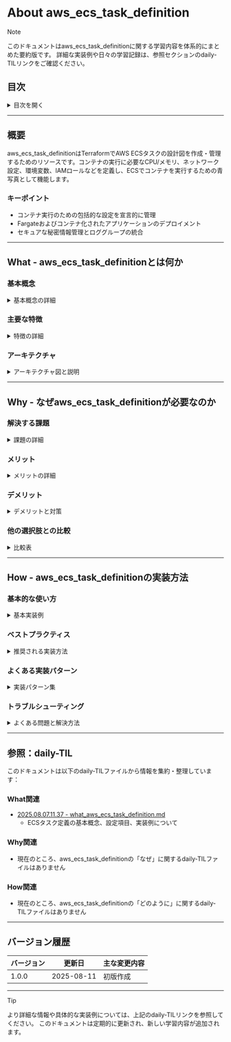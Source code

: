 # About aws_ecs_task_definition
<!-- このファイルはaws_ecs_task_definitionに関する包括的な知識をまとめたものです -->
<!-- daily-TILから重要な内容を抽出・整理し、体系的にまとめています -->

> [!NOTE]
> このドキュメントはaws_ecs_task_definitionに関する学習内容を体系的にまとめた要約版です。
> 詳細な実装例や日々の学習記録は、参照セクションのdaily-TILリンクをご確認ください。

## 目次

<details>
<summary>目次を開く</summary>

- [About aws_ecs_task_definition](#about-aws_ecs_task_definition)
  - [目次](#目次)
  - [概要](#概要)
    - [キーポイント](#キーポイント)
  - [What - aws_ecs_task_definitionとは何か](#what---aws_ecs_task_definitionとは何か)
    - [基本概念](#基本概念)
      - [定義](#定義)
      - [構成要素](#構成要素)
    - [主要な特徴](#主要な特徴)
    - [アーキテクチャ](#アーキテクチャ)
      - [レイヤー構成](#レイヤー構成)
      - [データフロー](#データフロー)
  - [Why - なぜaws_ecs_task_definitionが必要なのか](#why---なぜaws_ecs_task_definitionが必要なのか)
    - [解決する課題](#解決する課題)
      - [従来の問題点](#従来の問題点)
      - [aws_ecs_task_definitionによる解決策](#aws_ecs_task_definitionによる解決策)
    - [メリット](#メリット)
      - [ビジネス面のメリット](#ビジネス面のメリット)
      - [技術面のメリット](#技術面のメリット)
    - [デメリット](#デメリット)
    - [他の選択肢との比較](#他の選択肢との比較)
  - [How - aws_ecs_task_definitionの実装方法](#how---aws_ecs_task_definitionの実装方法)
    - [基本的な使い方](#基本的な使い方)
      - [セットアップ](#セットアップ)
      - [基本的な実装](#基本的な実装)
      - [実行例](#実行例)
    - [ベストプラクティス](#ベストプラクティス)
      - [1. セキュアな秘密情報管理](#1-セキュアな秘密情報管理)
      - [2. 適切なリソース割り当て](#2-適切なリソース割り当て)
      - [3. ヘルスチェックの実装](#3-ヘルスチェックの実装)
    - [よくある実装パターン](#よくある実装パターン)
      - [パターン1: Webアプリケーション](#パターン1-webアプリケーション)
      - [パターン2: マルチコンテナタスク](#パターン2-マルチコンテナタスク)
      - [パターン3: バッチ処理タスク](#パターン3-バッチ処理タスク)
    - [トラブルシューティング](#トラブルシューティング)
      - [エラー1: InvalidParameterException](#エラー1-invalidparameterexception)
      - [エラー2: ResourceInitializationError](#エラー2-resourceinitializationerror)
      - [エラー3: CannotPullContainerError](#エラー3-cannotpullcontainererror)
  - [参照：daily-TIL](#参照daily-til)
    - [What関連](#what関連)
    - [Why関連](#why関連)
    - [How関連](#how関連)
  - [バージョン履歴](#バージョン履歴)

</details>

---

## 概要

aws_ecs_task_definitionはTerraformでAWS ECSタスクの設計図を作成・管理するためのリソースです。コンテナの実行に必要なCPU/メモリ、ネットワーク設定、環境変数、IAMロールなどを定義し、ECSでコンテナを実行するための青写真として機能します。

### キーポイント

- コンテナ実行のための包括的な設定を宣言的に管理
- Fargateおよびコンテナ化されたアプリケーションのデプロイメント
- セキュアな秘密情報管理とロググループの統合

---

## What - aws_ecs_task_definitionとは何か

### 基本概念

<details>
<summary>基本概念の詳細</summary>

aws_ecs_task_definitionリソースは、Amazon ECS（Elastic Container Service）でコンテナを実行するための設計図をTerraformで管理するためのリソースタイプです。Docker Composeファイルに似た役割を持ち、コンテナの実行環境を詳細に定義します。

#### 定義

aws_ecs_task_definitionは、ECSタスクの実行に必要なすべての設定情報を含むTerraformリソースです。どのDockerイメージを使用し、どのようなリソース（CPU、メモリ）を割り当て、どのような環境でコンテナを実行するかを宣言的に定義します。

#### 構成要素

1. **タスクファミリー**
   - タスク定義のバージョン管理単位

2. **コンテナ定義**
   - 実行するコンテナの詳細設定

3. **リソース要件**
   - CPU、メモリ、ネットワークモードなど

</details>

### 主要な特徴

<details>
<summary>特徴の詳細</summary>

1. **柔軟なコンテナ設定**
   - 複数コンテナのサポート
   - 利点: マイクロサービスアーキテクチャの実現

2. **統合されたセキュリティ**
   - IAMロール、Secrets Manager連携
   - 利点: 安全な秘密情報管理

3. **包括的なログ管理**
   - CloudWatch Logsとの自動統合
   - 利点: 一元的なログ管理とモニタリング

</details>

### アーキテクチャ

<details>
<summary>アーキテクチャ図と説明</summary>

```mermaid
graph TB
    subgraph "ECS Task Definition Architecture"
        subgraph "Task Definition"
            Family[Task Family]
            CPU[CPU: 1024]
            Memory[Memory: 2048]
            NetworkMode[Network: awsvpc]
        end
        
        subgraph "Container Definitions"
            Container1[Web Container]
            Container2[Sidecar Container]
            
            subgraph "Container Config"
                Image[ECR Image]
                Ports[Port Mappings]
                EnvVars[Environment Variables]
                Secrets[Secrets Manager]
                HealthCheck[Health Check]
                Logs[Log Configuration]
            end
        end
        
        subgraph "IAM Roles"
            ExecutionRole[Execution Role]
            TaskRole[Task Role]
        end
        
        subgraph "External Resources"
            ECR[ECR Repository]
            SecretsManager[Secrets Manager]
            CloudWatch[CloudWatch Logs]
        end
    end
    
    Family --> Container1
    Family --> Container2
    
    Container1 --> Image
    Container1 --> Ports
    Container1 --> EnvVars
    Container1 --> Secrets
    Container1 --> HealthCheck
    Container1 --> Logs
    
    ExecutionRole --> ECR
    ExecutionRole --> CloudWatch
    ExecutionRole --> SecretsManager
    
    TaskRole --> AWS[AWS Services]
    
    style Container1 fill:#90EE90
    style ExecutionRole fill:#FFE4B5
    style TaskRole fill:#FFE4B5
```

#### レイヤー構成

- **定義層**: タスクファミリーとリソース設定
- **コンテナ層**: 個々のコンテナ設定
- **セキュリティ層**: IAMロールと権限管理

#### データフロー

1. タスク定義がECSサービスまたはタスクランナーから参照される
2. 実行ロールを使用してECRからイメージを取得
3. タスクロールでアプリケーションがAWSリソースにアクセス

</details>

---

## Why - なぜaws_ecs_task_definitionが必要なのか

### 解決する課題

<details>
<summary>課題の詳細</summary>

#### 従来の問題点

1. **手動でのコンテナ設定管理**
   - 影響: 環境間での設定の不整合
   - 例: 開発環境と本番環境で異なるメモリ設定

2. **秘密情報の安全でない管理**
   - 影響: 環境変数へのハードコーディング
   - 例: データベースパスワードの露出リスク

#### aws_ecs_task_definitionによる解決策

- コンテナ設定のコード化とバージョン管理
- Secrets Managerとの統合による安全な秘密情報管理
- 環境別の設定の標準化と再利用性

</details>

### メリット

<details>
<summary>メリットの詳細</summary>

#### ビジネス面のメリット

1. **コスト削減**
   - リソースの最適化による効率的な利用
   - 自動スケーリングとの連携

2. **生産性向上**
   - デプロイメントの自動化
   - 設定ミスの削減

3. **スケーラビリティ**
   - 需要に応じた柔軟なスケーリング
   - マルチコンテナアーキテクチャの実現

#### 技術面のメリット

1. **一貫性の確保**
   - 環境間での設定の統一
   - インフラストラクチャのコード化

2. **セキュリティの向上**
   - 最小権限の原則に基づいたロール設定
   - 秘密情報の安全な管理

</details>

### デメリット

<details>
<summary>デメリットと対策</summary>

| デメリット | 影響 | 対策 |
|-----------|------|------|
| 設定の複雑性 | 初期学習コストが高い | テンプレートとドキュメントの整備 |
| Fargate制約 | CPU/メモリの組み合わせ制限 | 事前の要件確認と適切なサイジング |
| デバッグの難しさ | コンテナ内部の状態確認が困難 | ECS Execの活用とログの充実 |

</details>

### 他の選択肢との比較

<details>
<summary>比較表</summary>

| 項目 | ECS Task Definition | Docker Compose | Kubernetes Pod |
|------|-------------------|----------------|----------------|
| コスト | 使用量ベース | インフラ依存 | クラスター管理コスト |
| 学習曲線 | 中程度 | 低い | 高い |
| 柔軟性 | AWS統合に特化 | 汎用的 | 非常に高い |
| 管理の容易さ | AWS管理 | 自己管理 | 複雑 |

</details>

---

## How - aws_ecs_task_definitionの実装方法

### 基本的な使い方

<details>
<summary>基本実装例</summary>

#### セットアップ

```hcl
# プロバイダーの設定
terraform {
  required_providers {
    aws = {
      source  = "hashicorp/aws"
      version = "~> 5.0"
    }
  }
}

provider "aws" {
  region = "ap-northeast-1"
}
```

#### 基本的な実装

```hcl
# ECSタスク定義
resource "aws_ecs_task_definition" "app" {
  family                   = "${var.project_name}-${var.environment}"
  network_mode             = "awsvpc"
  requires_compatibilities = ["FARGATE"]
  cpu                      = "256"
  memory                   = "512"
  execution_role_arn       = aws_iam_role.ecs_task_execution.arn
  task_role_arn            = aws_iam_role.ecs_task.arn

  container_definitions = jsonencode([
    {
      name  = "${var.project_name}-container"
      image = "${aws_ecr_repository.app.repository_url}:latest"

      portMappings = [
        {
          containerPort = 3000
          protocol      = "tcp"
        }
      ]

      environment = [
        {
          name  = "NODE_ENV"
          value = var.environment
        }
      ]

      logConfiguration = {
        logDriver = "awslogs"
        options = {
          "awslogs-group"         = aws_cloudwatch_log_group.app.name
          "awslogs-region"        = var.region
          "awslogs-stream-prefix" = "ecs"
        }
      }
    }
  ])

  tags = {
    Name        = "${var.project_name}-task-${var.environment}"
    Environment = var.environment
  }
}
```

#### 実行例

```bash
# 初期化
terraform init

# 計画の確認
terraform plan

# 適用
terraform apply
```

</details>

### ベストプラクティス

<details>
<summary>推奨される実装方法</summary>

#### 1. セキュアな秘密情報管理

```hcl
resource "aws_ecs_task_definition" "secure" {
  family = "${var.project_name}-secure"
  # ... 他の設定 ...

  container_definitions = jsonencode([
    {
      name  = "app"
      image = "${aws_ecr_repository.app.repository_url}:latest"

      # 環境変数（非機密情報のみ）
      environment = [
        {
          name  = "APP_ENV"
          value = var.environment
        }
      ]

      # 秘密情報はSecrets Managerから取得
      secrets = [
        {
          name      = "DATABASE_URL"
          valueFrom = aws_secretsmanager_secret.db_url.arn
        },
        {
          name      = "API_KEY"
          valueFrom = aws_secretsmanager_secret.api_key.arn
        }
      ]
    }
  ])
}
```

**理由**: 秘密情報の安全な管理とコンプライアンス要件の遵守

#### 2. 適切なリソース割り当て

```hcl
# Fargateの有効な組み合わせ
locals {
  fargate_cpu_memory = {
    "256"  = ["512", "1024", "2048"]
    "512"  = ["1024", "2048", "3072", "4096"]
    "1024" = ["2048", "3072", "4096", "5120", "6144", "7168", "8192"]
    "2048" = ["4096", "5120", "6144", "7168", "8192", "9216", "10240", "11264", "12288", "13312", "14336", "15360", "16384"]
    "4096" = ["8192", "9216", "10240", "11264", "12288", "13312", "14336", "15360", "16384", "17408", "18432", "19456", "20480", "21504", "22528", "23552", "24576", "25600", "26624", "27648", "28672", "29696", "30720"]
  }
}

resource "aws_ecs_task_definition" "optimized" {
  family = "${var.project_name}-optimized"
  cpu    = var.task_cpu
  memory = var.task_memory

  # CPU/メモリの組み合わせ検証
  lifecycle {
    precondition {
      condition     = contains(local.fargate_cpu_memory[var.task_cpu], var.task_memory)
      error_message = "Invalid CPU/memory combination for Fargate"
    }
  }
}
```

**理由**: Fargateの制約に準拠した適切なリソース設定

#### 3. ヘルスチェックの実装

```hcl
container_definitions = jsonencode([
  {
    name  = "app"
    image = "${aws_ecr_repository.app.repository_url}:latest"

    healthCheck = {
      command     = ["CMD-SHELL", "curl -f http://localhost:3000/health || exit 1"]
      interval    = 30
      timeout     = 5
      retries     = 3
      startPeriod = 60
    }
  }
])
```

**理由**: コンテナの健全性を確保し、自動復旧を実現

</details>

### よくある実装パターン

<details>
<summary>実装パターン集</summary>

#### パターン1: Webアプリケーション

**用途**: 一般的なWebアプリケーションのデプロイ

```hcl
resource "aws_ecs_task_definition" "web_app" {
  family                   = "${var.project_name}-web"
  network_mode             = "awsvpc"
  requires_compatibilities = ["FARGATE"]
  cpu                      = "512"
  memory                   = "1024"
  execution_role_arn       = aws_iam_role.ecs_execution.arn
  task_role_arn            = aws_iam_role.ecs_task.arn

  container_definitions = jsonencode([
    {
      name  = "web"
      image = "${aws_ecr_repository.web.repository_url}:${var.image_tag}"

      portMappings = [
        {
          containerPort = 8080
        }
      ]

      environment = [
        { name = "PORT", value = "8080" },
        { name = "ENV", value = var.environment }
      ]

      secrets = [
        {
          name      = "DATABASE_URL"
          valueFrom = aws_secretsmanager_secret.db_url.arn
        }
      ]

      logConfiguration = {
        logDriver = "awslogs"
        options = {
          "awslogs-group"         = aws_cloudwatch_log_group.web.name
          "awslogs-region"        = var.region
          "awslogs-stream-prefix" = "web"
        }
      }
    }
  ])
}
```

#### パターン2: マルチコンテナタスク

**用途**: サイドカーパターンの実装

```hcl
resource "aws_ecs_task_definition" "multi_container" {
  family = "${var.project_name}-multi"
  # ... 基本設定 ...

  container_definitions = jsonencode([
    {
      name      = "app"
      image     = "${aws_ecr_repository.app.repository_url}:latest"
      essential = true

      portMappings = [
        { containerPort = 3000 }
      ]

      dependsOn = [
        {
          containerName = "envoy"
          condition     = "HEALTHY"
        }
      ]
    },
    {
      name      = "envoy"
      image     = "envoyproxy/envoy:latest"
      essential = true

      portMappings = [
        { containerPort = 9901 }
      ]

      healthCheck = {
        command = ["CMD-SHELL", "curl -f http://localhost:9901/ready || exit 1"]
      }
    }
  ])
}
```

#### パターン3: バッチ処理タスク

**用途**: 定期的なバッチ処理やジョブの実行

```hcl
resource "aws_ecs_task_definition" "batch" {
  family                   = "${var.project_name}-batch"
  network_mode             = "awsvpc"
  requires_compatibilities = ["FARGATE"]
  cpu                      = "1024"
  memory                   = "2048"
  execution_role_arn       = aws_iam_role.batch_execution.arn
  task_role_arn            = aws_iam_role.batch_task.arn

  container_definitions = jsonencode([
    {
      name      = "batch-processor"
      image     = "${aws_ecr_repository.batch.repository_url}:latest"
      essential = true

      environment = [
        {
          name  = "BATCH_TYPE"
          value = "daily-aggregation"
        }
      ]

      logConfiguration = {
        logDriver = "awslogs"
        options = {
          "awslogs-group"         = aws_cloudwatch_log_group.batch.name
          "awslogs-region"        = var.region
          "awslogs-stream-prefix" = "batch"
        }
      }
    }
  ])
}
```

</details>

### トラブルシューティング

<details>
<summary>よくある問題と解決方法</summary>

#### エラー1: InvalidParameterException

**原因**: CPU/メモリの組み合わせがFargateの制約に違反
**解決方法**:

```hcl
# 有効な組み合わせを使用
resource "aws_ecs_task_definition" "valid" {
  cpu    = "512"   # 有効な値: 256, 512, 1024, 2048, 4096
  memory = "1024"  # CPUに対応する有効なメモリ値
  # ...
}
```

#### エラー2: ResourceInitializationError

**原因**: ログ設定のCloudWatchロググループが存在しない
**解決方法**:

```hcl
# ロググループを先に作成
resource "aws_cloudwatch_log_group" "app" {
  name              = "/ecs/${var.project_name}/${var.environment}"
  retention_in_days = 7
}

resource "aws_ecs_task_definition" "app" {
  # ...
  container_definitions = jsonencode([{
    # ...
    logConfiguration = {
      logDriver = "awslogs"
      options = {
        "awslogs-group" = aws_cloudwatch_log_group.app.name
        # ...
      }
    }
  }])

  depends_on = [aws_cloudwatch_log_group.app]
}
```

#### エラー3: CannotPullContainerError

**原因**: ECRからイメージをプルする権限がない
**解決方法**:

```hcl
# 実行ロールに必要な権限を付与
resource "aws_iam_role_policy_attachment" "ecs_execution" {
  role       = aws_iam_role.ecs_task_execution.name
  policy_arn = "arn:aws:iam::aws:policy/service-role/AmazonECSTaskExecutionRolePolicy"
}

# カスタムECRポリシー
resource "aws_iam_role_policy" "ecr_access" {
  role = aws_iam_role.ecs_task_execution.id

  policy = jsonencode({
    Version = "2012-10-17"
    Statement = [
      {
        Effect = "Allow"
        Action = [
          "ecr:GetAuthorizationToken",
          "ecr:BatchCheckLayerAvailability",
          "ecr:GetDownloadUrlForLayer",
          "ecr:BatchGetImage"
        ]
        Resource = "*"
      }
    ]
  })
}
```

</details>

---

## 参照：daily-TIL

このドキュメントは以下のdaily-TILファイルから情報を集約・整理しています：

### What関連

- [2025.08.07.11.37 - what_aws_ecs_task_definition.md](daily/2025.08.07.11.37_what_aws_ecs_task_definition.md)
  - ECSタスク定義の基本概念、設定項目、実装例について

### Why関連

- 現在のところ、aws_ecs_task_definitionの「なぜ」に関するdaily-TILファイルはありません

### How関連

- 現在のところ、aws_ecs_task_definitionの「どのように」に関するdaily-TILファイルはありません

---

## バージョン履歴

| バージョン | 更新日 | 主な変更内容 |
|-----------|---------|-------------|
| 1.0.0 | 2025-08-11 | 初版作成 |

---

> [!TIP]
> より詳細な情報や具体的な実装例については、上記のdaily-TILリンクを参照してください。
> このドキュメントは定期的に更新され、新しい学習内容が追加されます。
